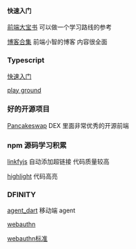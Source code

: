 #### 快速入门

[前端大宝书](https://l552177239.github.io/note/) 可以做一个学习路线的参考

[博客合集](https://github.com/qq449245884/xiaozhi) 前端小智的博客 内容很全面

### Typescript

[快速入门](https://segmentfault.com/a/1190000022876390)

[play ground](https://www.typescriptlang.org/play?#code/PTAEHUFMBsGMHsC2lQBd5oBYoCoE8AHSAZVgCcBLA1UABWgEM8BzM+AVwDsATAGiwoBnUENANQAd0gAjQRVSQAUCEmYKsTKGYUAbpGF4OY0BoadYKdJMoL+gzAzIoz3UNEiPOofEVKVqAHSKymAAmkYI7NCuqGqcANag8ABmIjQUXrFOKBJMggBcISGgoAC0oACCbvCwDKgU8JkY7p7ehCTkVDQS2E6gnPCxGcwmZqDSTgzxxWWVoASMFmgYkAAeRJTInN3ymj4d-jSCeNsMq-wuoPaOltigAKoASgAywhK7SbGQZIIz5VWCFzSeCrZagNYbChbHaxUDcCjJZLfSDbExIAgUdxkUBIursJzCFJtXydajBBCcQQ0MwAUVWDEQC0gADVHBQGNJ3KAALygABEAAkYNAMOB4GRonzFBTBPB3AERcwABS0+mM9ysygc9wASmCKhwzQ8ZC8iHFzmB7BoXzcZmY7AYzEg-Fg0HUiQ58D0Ii8fLpDKZgj5SWxfPADlQAHJhAA5SASPlBFQAeS+ZHegmdWkgR1QjgUrmkeFATjNOmGWH0KAQiGhwkuNok4uiIgMHGxCyYrA4PCCJSAA)

### 好的开源项目

[Pancakeswap](https://github.com/pancakeswap/pancake-frontend) DEX 里面非常优秀的开源前端

### npm 源码学习积累

[linkfyjs](https://github.com/Hypercontext/linkifyjs) 自动添加超链接 代码质量较高

[highlight](https://github.com/highlightjs/highlight.js) 代码高亮

### DFINITY

[agent_dart](https://github.com/AstroxNetwork/agent_dart) 移动端 agent

[webauthn](https://flyhigher.top/develop/2160.html) 

[webauthn标准](https://www.w3.org/TR/webauthn/) 
